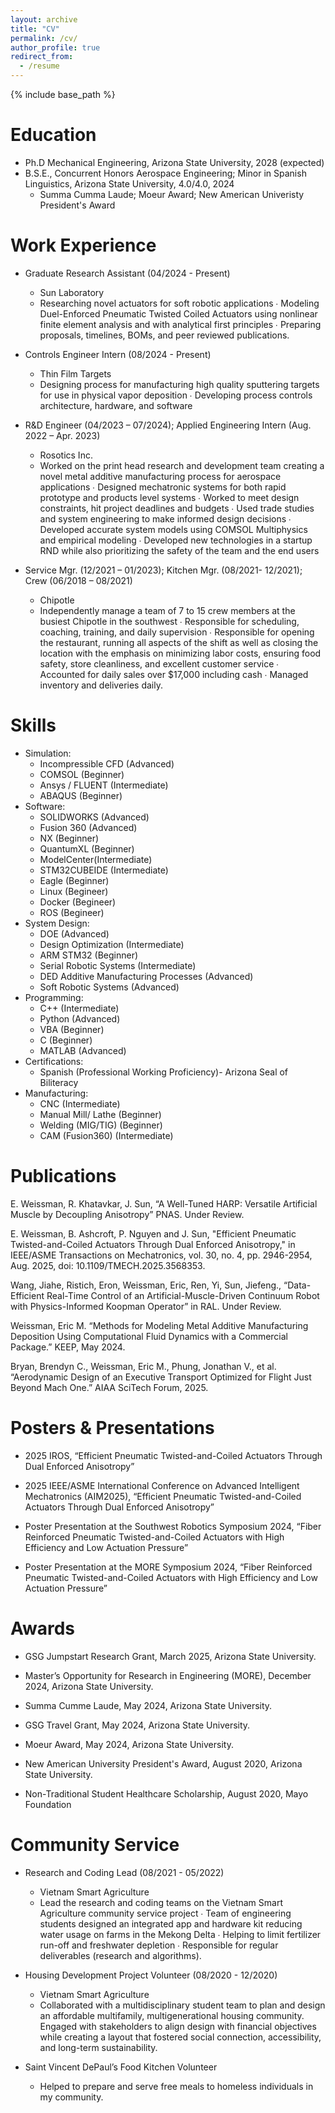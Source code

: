 ```yaml
---
layout: archive
title: "CV"
permalink: /cv/
author_profile: true
redirect_from:
  - /resume
---
```


{% include base_path %}

Education
======
* Ph.D Mechanical Engineering, Arizona State University, 2028 (expected)
* B.S.E., Concurrent Honors Aerospace Engineering; Minor in Spanish Linguistics, Arizona State University, 4.0/4.0, 2024
  *  Summa Cumma Laude; Moeur Award; New American Univeristy President's Award


Work Experience
======
* Graduate Research Assistant (04/2024 - Present)
  * Sun Laboratory
  * Researching novel actuators for soft robotic applications ∙ Modeling Duel-Enforced Pneumatic Twisted Coiled Actuators 
using nonlinear finite element analysis and with analytical first principles ∙ Preparing proposals, timelines, BOMs, and peer 
reviewed publications.

* Controls Engineer Intern (08/2024 - Present)
  * Thin Film Targets
  * Designing process for manufacturing high quality sputtering targets for use in physical vapor deposition ∙ Developing process controls architecture, hardware, and software

* R&D Engineer (04/2023 – 07/2024); Applied Engineering Intern (Aug. 2022 – Apr. 2023) 
  * Rosotics Inc.
  * Worked on the print head research and development team creating a novel metal additive manufacturing process for 
aerospace applications ∙ Designed mechatronic systems for both rapid prototype and products level systems ∙ Worked to 
meet design constraints, hit project deadlines and budgets ∙ Used trade studies and system engineering to make informed 
design decisions ∙ Developed accurate system models using COMSOL Multiphysics and empirical modeling ∙ Developed new 
technologies in a startup RND while also prioritizing the safety of the team and the end users

* Service Mgr. (12/2021 – 01/2023); Kitchen Mgr. (08/2021- 12/2021); Crew (06/2018 – 08/2021)
  * Chipotle
  *   Independently manage a team of 7 to 15 crew members at the busiest Chipotle in the southwest ∙ Responsible for 
scheduling, coaching, training, and daily supervision ∙ Responsible for opening the restaurant, running all aspects of the shift 
as well as closing the location with the emphasis on minimizing labor costs, ensuring food safety, store cleanliness, and 
excellent customer service ∙ Accounted for daily sales over $17,000 including cash ∙ Managed inventory and deliveries daily.

Skills
======
* Simulation:
  * Incompressible CFD (Advanced)
  * COMSOL (Beginner)
  * Ansys / FLUENT (Intermediate)
  * ABAQUS (Beginner)
* Software:
  *  SOLIDWORKS (Advanced)
  *  Fusion 360 (Advanced)
  *  NX (Beginner)
  *  QuantumXL (Beginner)
  *  ModelCenter(Intermediate)
  *  STM32CUBEIDE (Intermediate)
  *  Eagle (Beginner)
  *  Linux (Begineer)
  *  Docker (Begineer)
  *  ROS (Begineer)
* System Design:
  *  DOE (Advanced)
  *  Design Optimization (Intermediate)
  *  ARM STM32 (Beginner)
  *  Serial Robotic Systems (Intermediate)
  *  DED Additive Manufacturing Processes (Advanced)
  *  Soft Robotic Systems (Advanced)
* Programming:
  * C++ (Intermediate)
  * Python (Advanced)
  * VBA (Beginner)
  * C (Beginner)
  * MATLAB (Advanced)
* Certifications:
  * Spanish (Professional Working Proficiency)- Arizona Seal of Biliteracy
* Manufacturing:
  * CNC (Intermediate)
  * Manual Mill/ Lathe (Beginner)
  * Welding (MIG/TIG) (Beginner)
  * CAM (Fusion360) (Intermediate)
    
Publications
======
E. Weissman, R. Khatavkar, J. Sun, “A Well-Tuned HARP: Versatile Artificial Muscle by Decoupling Anisotropy” PNAS. Under Review.

E. Weissman, B. Ashcroft, P. Nguyen and J. Sun, "Efficient Pneumatic Twisted-and-Coiled Actuators Through Dual Enforced Anisotropy," in IEEE/ASME Transactions on Mechatronics, vol. 30, no. 4, pp. 2946-2954, Aug. 2025, doi: 10.1109/TMECH.2025.3568353.

Wang, Jiahe, Ristich, Eron, Weissman, Eric, Ren, Yi, Sun, Jiefeng., “Data-Efficient Real-Time Control of an Artificial-Muscle-Driven Continuum Robot with Physics-Informed Koopman Operator” in RAL. Under Review. 

Weissman, Eric M. “Methods for Modeling Metal Additive Manufacturing Deposition Using Computational Fluid 
Dynamics with a Commercial Package.” KEEP, May 2024.

Bryan, Brendyn C., Weissman, Eric M., Phung, Jonathan V., et al. “Aerodynamic Design of an Executive Transport 
Optimized for Flight Just Beyond Mach One.” AIAA SciTech Forum, 2025.

Posters & Presentations
======
* 2025 IROS, “Efficient Pneumatic Twisted-and-Coiled Actuators Through Dual Enforced Anisotropy”

* 2025 IEEE/ASME International Conference on Advanced Intelligent Mechatronics (AIM2025), “Efficient Pneumatic Twisted-and-Coiled Actuators Through Dual Enforced Anisotropy”

* Poster Presentation at the Southwest Robotics Symposium 2024, “Fiber Reinforced Pneumatic Twisted-and-Coiled Actuators with High Efficiency and Low Actuation Pressure”

* Poster Presentation at the MORE Symposium 2024, “Fiber Reinforced Pneumatic Twisted-and-Coiled Actuators with High Efficiency and Low Actuation Pressure”


Awards
======
* GSG Jumpstart Research Grant, March 2025, Arizona State University.
  
* Master’s Opportunity for Research in Engineering (MORE), December 2024, Arizona State University.

* Summa Cumme Laude, May 2024, Arizona State University.
  
* GSG Travel Grant, May 2024, Arizona State University.

* Moeur Award, May 2024, Arizona State University. 

* New American University President's Award, August 2020, Arizona State University.

* Non-Traditional Student Healthcare Scholarship, August 2020, Mayo Foundation

Community Service
======
* Research and Coding Lead (08/2021 - 05/2022)
  * Vietnam Smart Agriculture 
  *  Lead the research and coding teams on the Vietnam Smart Agriculture community service project ∙ Team of engineering 
students designed an integrated app and hardware kit reducing water usage on farms in the Mekong Delta ∙ Helping to limit 
fertilizer run-off and freshwater depletion ∙ Responsible for regular deliverables (research and algorithms).

* Housing Development Project Volunteer (08/2020 - 12/2020)
  * Vietnam Smart Agriculture 
  *  Collaborated with a multidisciplinary student team to plan and design an affordable multifamily, multigenerational housing community. Engaged with stakeholders to align design with financial objectives while creating a layout that fostered social connection, accessibility, and long-term sustainability.

* Saint Vincent DePaul’s Food Kitchen Volunteer
  * Helped to prepare and serve free meals to homeless individuals in my community.


    


